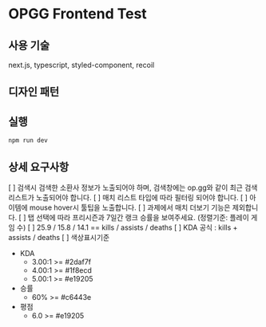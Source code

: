 # OPGG Frontend Test

## 사용 기술

next.js, typescript, styled-component, recoil

## 디자인 패턴

## 실행

```
npm run dev
```

## **상세 요구사항**

[ ] 검색시 검색한 소환사 정보가 노출되어야 하며, 검색창에는 op.gg와 같이 최근 검색 리스트가 노출되어야 합니다.
[ ] 매치 리스트 타입에 따라 필터링 되어야 합니다.
[ ] 아이템에 mouse hover시 툴팁을 노출합니다.
[ ] 과제에서 매치 더보기 기능은 제외합니다.
[ ] 탭 선택에 따라 프리시즌과 7일간 랭크 승률을 보여주세요. (정렬기준: 플레이 게임 수)
[ ] 25.9 / 15.8 / 14.1 == kills / assists / deaths
[ ] KDA 공식 : kills + assists / deaths
[ ] 색상표시기준

- KDA
  - 3.00:1 >= #2daf7f
  - 4.00:1 >= #1f8ecd
  - 5.00:1 >= #e19205
- 승률
  - 60% >= #c6443e
- 평점
  - 6.0 >= #e19205
